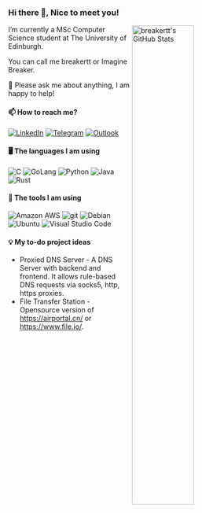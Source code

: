 ### Hi there 👋, Nice to meet you!

<img align="right" alt="breakertt's GitHub Stats" width="50%" src="https://github-readme-stats.vercel.app/api?username=breakertt&show_icons=true">

I’m currently a MSc Computer Science student at The University of Edinburgh.

You can call me breakertt or Imagine Breaker.

💬 Please ask me about anything, I am happy to help!

#### 📫 How to reach me?

<a href="https://www.linkedin.com/in/tianyi-gao-0947a9173/"><img alt="LinkedIn" src="https://img.shields.io/badge/-LinkedIn-0077B5?style=flat-square&logo=linkedin&logoColor=white" /></a>  <a href="https://t.me/breakertt"><img alt="Telegram" src="https://img.shields.io/badge/-Telegram-26A5E4?style=flat-square&logo=telegram&logoColor=white" /></a>  <a href="mailto:breakertt@outlook.com"><img alt="Outlook" src="https://img.shields.io/badge/-Outlook-0078D4?style=flat-square&logo=microsoft-outlook&logoColor=white" /></a> 

#### 🖥️ The languages I am using
<img alt="C" src="https://img.shields.io/badge/-C-a3b3c6?style=flat-square&logo=C&logoColor=white" /> <img alt="GoLang" src="https://img.shields.io/badge/-Go-00ADD8?style=flat-square&logo=go&logoColor=white" /> <img alt="Python" src="https://img.shields.io/badge/-Python-3776AB?style=flat-square&logo=Python&logoColor=white" /> <img alt="Java" src="https://img.shields.io/badge/-Java-007396?style=flat-square&logo=Java&logoColor=white" /> <img alt="Rust" src="https://img.shields.io/badge/-Rust-000000?style=flat-square&logo=Rust&logoColor=white" /> 

#### 🔨 The tools I am using
<img alt="Amazon AWS" src="https://img.shields.io/badge/-Amazon_AWS-232F3E?style=flat-square&logo=amazon-aws&logoColor=white" /> <img alt="git" src="https://img.shields.io/badge/-Git-F05032?style=flat-square&logo=git&logoColor=white" /> <img alt="Debian" src="https://img.shields.io/badge/-Debian-A81D33?style=flat-square&logo=Debian&logoColor=white" /> <img alt="Ubuntu" src="https://img.shields.io/badge/-Ubuntu-E95420?style=flat-square&logo=ubuntu&logoColor=white" /> <img alt="Visual Studio Code" src="https://img.shields.io/badge/-Vsiual_Studio_Code-007ACC?style=flat-square&logo=visual-studio-code&logoColor=white" /> 
<!-- 
#### 📚 My to-learn list
- Java and its family
  - Java Spring
  - JVM
  - Java SpringMVC
  - Mybatis
- DevOps
  - Ansible
- Distributed System
  - HDFS
- Network Knowledge and Certificates
  - CCNA
  - CCNP
  - CCIE
- Cloud Native
  - Kubernetes
  - Docker Compose
  - Open Service Mesh >
- Others
  - Redis
  - ZooKeeper
  -->
#### 💡 My to-do project ideas
- Proxied DNS Server - A DNS Server with backend and frontend. It allows rule-based DNS requests via socks5, http, https proxies.
- File Transfer Station - Opensource version of https://airportal.cn/ or https://www.file.io/. 
